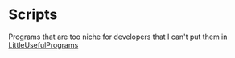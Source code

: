 # Scripts
Programs that are too niche for developers that I can't put them in [LittleUsefulPrograms](https://github.com/ZilchofNowhere/little-useful-programs "Best repository ever")
